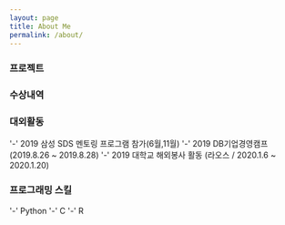 ```yaml
---
layout: page
title: About Me
permalink: /about/
---
```



### 프로젝트


### 수상내역


### 대외활동
'-' 2019 삼성 SDS 멘토링 프로그램 참가(6월,11월)
'-' 2019 DB기업경영캠프 (2019.8.26 ~ 2019.8.28)
'-' 2019 대학교 해외봉사 활동 (라오스 / 2020.1.6 ~ 2020.1.20)


### 프로그래밍 스킬
'-' Python
'-' C
'-' R

